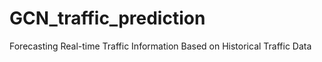 # GCN_traffic_prediction
Forecasting Real-time Traffic Information Based on Historical Traffic Data
